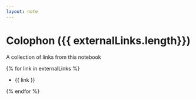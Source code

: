 ```yaml
---
layout: note
---
```


# Colophon ({{ externalLinks.length}})

A collection of links from this notebook

{% for link in externalLinks %}

- {{ link }}

{% endfor %}
